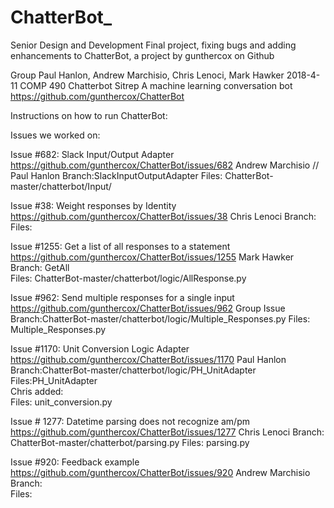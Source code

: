 # ChatterBot_
Senior Design and Development Final project, fixing bugs and adding enhancements to ChatterBot, a project by gunthercox on Github 

Group
Paul Hanlon, Andrew Marchisio, Chris Lenoci, Mark Hawker
2018-4-11
COMP 490
Chatterbot Sitrep
A machine learning conversation bot
https://github.com/gunthercox/ChatterBot


Instructions on how to run ChatterBot:





Issues we worked on:

Issue #682: Slack Input/Output Adapter
https://github.com/gunthercox/ChatterBot/issues/682
Andrew Marchisio // Paul Hanlon
Branch:SlackInputOutputAdapter
Files: ChatterBot-master/chatterbot/Input/


Issue #38: Weight responses by Identity 
https://github.com/gunthercox/ChatterBot/issues/38
Chris Lenoci
Branch: 
Files:  

Issue #1255: Get a list of all responses to a statement
https://github.com/gunthercox/ChatterBot/issues/1255
Mark Hawker
Branch: GetAll  
Files: ChatterBot-master/chatterbot/logic/AllResponse.py

Issue #962: Send multiple responses for a single input
https://github.com/gunthercox/ChatterBot/issues/962
Group Issue 
Branch:ChatterBot-master/chatterbot/logic/Multiple_Responses.py 
Files: Multiple_Responses.py  

Issue #1170: Unit Conversion Logic Adapter
https://github.com/gunthercox/ChatterBot/issues/1170 
Paul Hanlon
Branch:ChatterBot-master/chatterbot/logic/PH_UnitAdapter
Files:PH_UnitAdapter  
Chris added:  
Files: unit_conversion.py 

Issue # 1277: Datetime parsing does not recognize am/pm
https://github.com/gunthercox/ChatterBot/issues/1277
Chris Lenoci
Branch: ChatterBot-master/chatterbot/parsing.py 
Files: parsing.py 

Issue #920: Feedback example 
https://github.com/gunthercox/ChatterBot/issues/920
Andrew Marchisio
Branch:   
Files:

